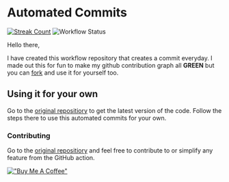 # Automated Commits 

[![Streak Count](http://api.achyut.com.np/api/streak/233/badge)](https://achyut.com.np)
![Workflow Status](https://github.com/achyutkneupane/automated-commits/actions/workflows/master.yml/badge.svg)

Hello there, 

I have created this workflow repository that creates a commit everyday. I made out this for fun to make my github contribution graph all **GREEN** but you can [fork](https://github.com/achyutkneupane/automated-commits/fork) and use it for yourself too.

## Using it for your own 
Go to the [original repositiory](https://github.com/achyutkneupane/automated-commits) to get the latest version of the code. Follow the steps there to use this automated commits for your own. 

### Contributing 
Go to the [original repositiory](https://github.com/achyutkneupane/automated-commits) and feel free to contribute to or simplify any feature from the GitHub action. 

[!["Buy Me A Coffee"](https://cdn.buymeacoffee.com/assets/img/home-page-v3/bmc-new-logo.png)](https://www.buymeacoffee.com/achyutn)